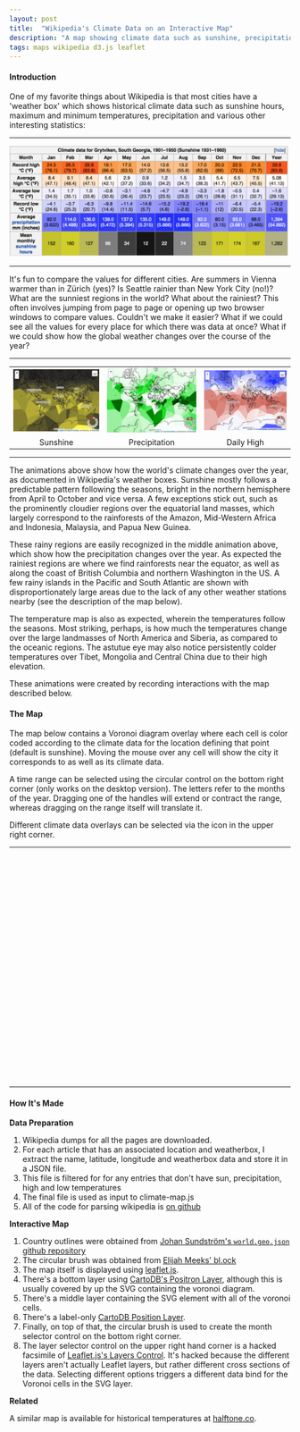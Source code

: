 ```yaml
---
layout: post
title:  "Wikipedia's Climate Data on an Interactive Map"
description: "A map showing climate data such as sunshine, precipitation and snow taken from wikipedia."
tags: maps wikipedia d3.js leaflet 
---
```

<meta charset="utf-8"> 
<img itemprop="image" src="/img/sunshine_map/sunshine_map_itemprop.jpg" style='display:none' width=200 height=170>

<h4>Introduction</h4>

One of my favorite things about Wikipedia is that most cities have a 'weather box'
which shows historical climate data such as sunshine hours, maximum and minimum
temperatures, precipitation and various other interesting statistics:

<hr>
<a href="https://en.wikipedia.org/wiki/Grytviken#Climate"><img src="/img/sunshine_map/grytviken_weatherbox.jpg"/ width="500px"></a>
<hr>

It's fun to compare the values for different cities. Are summers in Vienna
warmer than in Zürich (yes)? Is Seattle rainier than New York City (no!)? What
are the sunniest regions in the world? What about the rainiest? This often
involves jumping from page to page or opening up two browser windows to compare
values.  Couldn't we make it easier? What if we could see all the values for
every place for which there was data at once? What if we could show how the
global weather changes over the course of the year?

<hr>
<table>
<tr>
<td>
<img src="/img/sunshine_map/sunshine_animation.gif"/>
</td>
<td>
<img src="/img/sunshine_map/precipitation_animation.gif"/>
</td>
<td>
<img src="/img/sunshine_map/temperature_animation.gif"/>
</td>
</tr>
<tr>
<td style="text-align: center">Sunshine</td>
<td style="text-align: center">Precipitation</td>
<td style="text-align: center">Daily High</td>
</tr>
</table>
<hr>

The animations above show how the world's climate changes over the year, as
documented in Wikipedia's weather boxes. Sunshine mostly follows a
predictable pattern following the seasons, bright in the northern hemisphere
from April to October and vice versa. A few exceptions stick out, such as the
prominently cloudier regions over the equatorial land masses, which largely
correspond to the rainforests of the Amazon, Mid-Western Africa and Indonesia,
Malaysia, and Papua New Guinea. 

These rainy regions are easily recognized in the middle animation above,
which show how the precipitation changes over the year. As expected the
rainiest regions are where we find rainforests near the equator, as well as
along the coast of British Columbia and northern Washington in the US. A few
rainy islands in the Pacific and South Atlantic are shown with
disproportionately large areas due to the lack of any other weather stations
nearby (see the description of the map below).

The temperature map is also as expected, wherein the temperatures follow the
seasons. Most striking, perhaps, is how much the temperatures change over the
large landmasses of North America and Siberia, as compared to the oceanic
regions. The astutue eye may also notice persistently colder temperatures over
Tibet, Mongolia and Central China due to their high elevation.

These animations were created by recording interactions with the map described
below.

<a name="themap"></a><h4>The Map</h4>

The map below contains a Voronoi diagram overlay where each cell is color coded 
according to the climate data for the location defining that point (default is
sunshine). Moving the mouse over any cell will show the city it corresponds to
as well as its climate data.

A time range can be selected using the circular control on the bottom right
corner (only works on the desktop version).  The letters refer to the months of
the year. Dragging one of the handles will extend or contract the range,
whereas dragging on the range itself will translate it.

Different climate data overlays can be selected via the icon in the upper right corner.

<link rel="stylesheet" href="/css/leaflet.css">
<link rel="stylesheet" href="/css/sunshine.css">

<script src="/js/lib/jquery.min.js"></script>
<script src="/js/lib/underscore-min.js"></script>
<script src="/js/lib/backbone.js"></script>
<script src="/js/lib/d3.min.js"></script>
<script src="/js/lib/queue.min.js"></script>
<script src="/js/lib/topojson.v1.min.js"></script>
<script src="/js/lib/d3.geo.voronoi.js"></script>
<script src="/js/lib/d3.svg.circularbrush.js"></script>
<script src="/js/lib/leaflet.js"></script>
<script src="/js/lib/tile.stamen.js"></script>
<script src="/js/lib/spin.min.js"></script>
<script src="/js/lib/leaflet.spin.js"></script>
<script src="/js/climate-map.js"></script>

<hr>
<div id="climate-map" style="height: 400px; width: 550px;"></div>
<hr>

<script type="text/javascript">

var cm = new ClimateMapViewer();
cm.drawClimateMap('climate-map')

</script>

<h4> How It's Made </h4>

<b>Data Preparation</b>

1. Wikipedia dumps for all the pages are downloaded.  
2. For each article that
has an associated location and weatherbox, I extract the name, latitude,
longitude and weatherbox data and store it in a JSON file.
3. This file is filtered for for any entries that don't have sun,
precipitation, high and low temperatures
4. The final file is used as input to climate-map.js
5. All of the code for parsing wikipedia is [on github](https://github.com/pkerpedjiev/sunshine-map)

<b>Interactive Map</b>

1. Country outlines were obtained from [Johan Sundström's `world.geo.json` github repository](https://github.com/johan/world.geo.json)
2. The circular brush was obtained from [Elijah Meeks' bl.ock](http://bl.ocks.org/emeeks/ccc0368f6fb127d60b7c)
3. The map itself is displayed using [leaflet.js](http://leafletjs.com/).
4. There's a bottom layer using [CartoDB's Positron Layer](https://cartodb.com/basemaps), although this is usually covered by up the SVG containing the voronoi diagram.
5. There's a middle layer containing the SVG element with all of the voronoi cells.
6. There's a label-only [CartoDB Position Layer](https://cartodb.com/basemaps).
7. Finally, on top of that, the circular brush is used to create the month selector control on the bottom right corner.
8. The layer selector control on the upper right hand corner is a hacked facsimile of [Leaflet.js's Layers Control](http://leafletjs.com/examples/layers-control.html). It's hacked because the different layers aren't actually Leaflet layers, but rather different cross sections of the data. Selecting different options triggers a different data bind for the Voronoi cells in the SVG layer.

<b>Related</b>

A similar map is available for historical temperatures at [halftone.co](http://halftone.co/projects/temperatures/).
